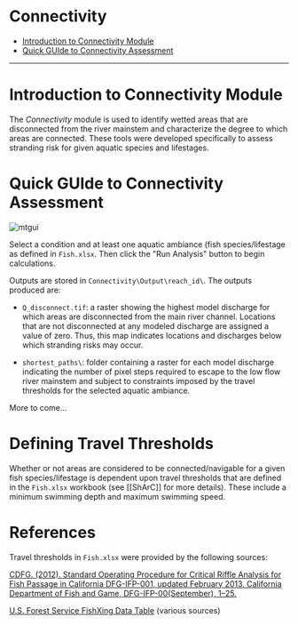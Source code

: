 Connectivity
==================

- [Introduction to Connectivity Module](#intro)
- [Quick GUIde to Connectivity Assessment](#guide)

***

# Introduction to Connectivity Module<a name="intro"></a>

The *Connectivity* module is used to identify wetted areas that are disconnected from the river mainstem and characterize the degree to which areas are connected. These tools were developed specifically to assess stranding risk for given aquatic species and lifestages.

# Quick GUIde to Connectivity Assessment<a name="guide"></a>

![mtgui](https://github.com/RiverArchitect/Welcome/raw/master/images/gui_start_connect.PNG)

Select a condition and at least one aquatic ambiance (fish species/lifestage as defined in `Fish.xlsx`. Then click the "Run Analysis" button to begin calculations.

Outputs are stored in `Connectivity\Output\reach_id\`. The outputs produced are:

- `Q_disconnect.tif`: a raster showing the highest model discharge for which areas are disconnected from the main river channel. Locations that are not disconnected at any modeled discharge are assigned a value of zero. Thus, this map indicates locations and discharges below which stranding risks may occur.

- `shortest_paths\`: folder containing a raster for each model discharge indicating the number of pixel steps required to escape to the low flow river mainstem and subject to constraints imposed by the travel thresholds for the selected aquatic ambiance.

More to come...

# Defining Travel Thresholds

Whether or not areas are considered to be connected/navigable for a given fish species/lifestage is dependent upon travel thresholds that are defined in the `Fish.xlsx` workbook (see [[ShArC]] for more details). These include a minimum swimming depth and maximum swimming speed.

# References

Travel thresholds in `Fish.xlsx` were provided by the following sources:

[CDFG. (2012). Standard Operating Procedure for Critical Riffle Analysis for Fish Passage in California DFG-IFP-001, updated February 2013. California Department of Fish and Game, DFG-IFP-00(September), 1–25.](https://nrm.dfg.ca.gov/FileHandler.ashx?DocumentID=150377)

[U.S. Forest Service FishXing Data Table](http://www.fsl.orst.edu/geowater/FX3/help/SwimData/swimtable.htm) (various sources)
